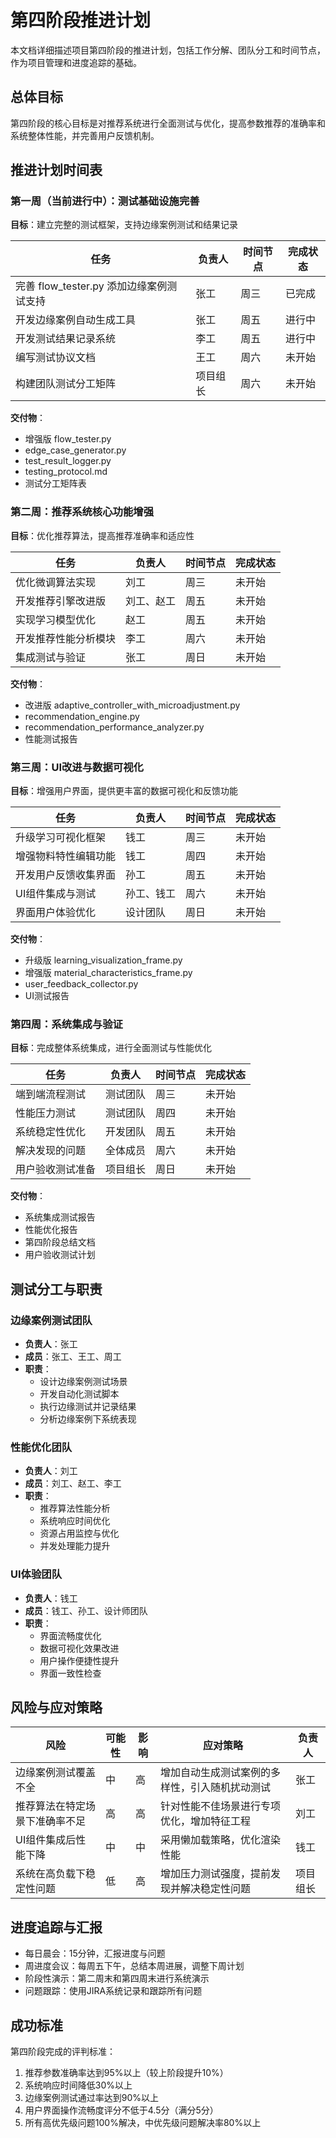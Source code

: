 # 第四阶段推进计划

本文档详细描述项目第四阶段的推进计划，包括工作分解、团队分工和时间节点，作为项目管理和进度追踪的基础。

## 总体目标

第四阶段的核心目标是对推荐系统进行全面测试与优化，提高参数推荐的准确率和系统整体性能，并完善用户反馈机制。

## 推进计划时间表

### 第一周（当前进行中）：测试基础设施完善

**目标**：建立完整的测试框架，支持边缘案例测试和结果记录

| 任务 | 负责人 | 时间节点 | 完成状态 |
|-----|-------|---------|---------|
| 完善 flow_tester.py 添加边缘案例测试支持 | 张工 | 周三 | 已完成 |
| 开发边缘案例自动生成工具 | 张工 | 周五 | 进行中 |
| 开发测试结果记录系统 | 李工 | 周五 | 进行中 |
| 编写测试协议文档 | 王工 | 周六 | 未开始 |
| 构建团队测试分工矩阵 | 项目组长 | 周六 | 未开始 |

**交付物**：
- 增强版 flow_tester.py
- edge_case_generator.py
- test_result_logger.py
- testing_protocol.md
- 测试分工矩阵表

### 第二周：推荐系统核心功能增强

**目标**：优化推荐算法，提高推荐准确率和适应性

| 任务 | 负责人 | 时间节点 | 完成状态 |
|-----|-------|---------|---------|
| 优化微调算法实现 | 刘工 | 周三 | 未开始 |
| 开发推荐引擎改进版 | 刘工、赵工 | 周五 | 未开始 |
| 实现学习模型优化 | 赵工 | 周五 | 未开始 |
| 开发推荐性能分析模块 | 李工 | 周六 | 未开始 |
| 集成测试与验证 | 张工 | 周日 | 未开始 |

**交付物**：
- 改进版 adaptive_controller_with_microadjustment.py
- recommendation_engine.py
- recommendation_performance_analyzer.py
- 性能测试报告

### 第三周：UI改进与数据可视化

**目标**：增强用户界面，提供更丰富的数据可视化和反馈功能

| 任务 | 负责人 | 时间节点 | 完成状态 |
|-----|-------|---------|---------|
| 升级学习可视化框架 | 钱工 | 周三 | 未开始 |
| 增强物料特性编辑功能 | 钱工 | 周四 | 未开始 |
| 开发用户反馈收集界面 | 孙工 | 周五 | 未开始 |
| UI组件集成与测试 | 孙工、钱工 | 周六 | 未开始 |
| 界面用户体验优化 | 设计团队 | 周日 | 未开始 |

**交付物**：
- 升级版 learning_visualization_frame.py
- 增强版 material_characteristics_frame.py
- user_feedback_collector.py
- UI测试报告

### 第四周：系统集成与验证

**目标**：完成整体系统集成，进行全面测试与性能优化

| 任务 | 负责人 | 时间节点 | 完成状态 |
|-----|-------|---------|---------|
| 端到端流程测试 | 测试团队 | 周三 | 未开始 |
| 性能压力测试 | 测试团队 | 周四 | 未开始 |
| 系统稳定性优化 | 开发团队 | 周五 | 未开始 |
| 解决发现的问题 | 全体成员 | 周六 | 未开始 |
| 用户验收测试准备 | 项目组长 | 周日 | 未开始 |

**交付物**：
- 系统集成测试报告
- 性能优化报告
- 第四阶段总结文档
- 用户验收测试计划

## 测试分工与职责

### 边缘案例测试团队

- **负责人**：张工
- **成员**：张工、王工、周工
- **职责**：
  - 设计边缘案例测试场景
  - 开发自动化测试脚本
  - 执行边缘测试并记录结果
  - 分析边缘案例下系统表现

### 性能优化团队

- **负责人**：刘工
- **成员**：刘工、赵工、李工
- **职责**：
  - 推荐算法性能分析
  - 系统响应时间优化
  - 资源占用监控与优化
  - 并发处理能力提升

### UI体验团队

- **负责人**：钱工
- **成员**：钱工、孙工、设计师团队
- **职责**：
  - 界面流畅度优化
  - 数据可视化效果改进
  - 用户操作便捷性提升
  - 界面一致性检查

## 风险与应对策略

| 风险 | 可能性 | 影响 | 应对策略 | 负责人 |
|-----|-------|-----|---------|-------|
| 边缘案例测试覆盖不全 | 中 | 高 | 增加自动生成测试案例的多样性，引入随机扰动测试 | 张工 |
| 推荐算法在特定场景下准确率不足 | 高 | 高 | 针对性能不佳场景进行专项优化，增加特征工程 | 刘工 |
| UI组件集成后性能下降 | 中 | 中 | 采用懒加载策略，优化渲染性能 | 钱工 |
| 系统在高负载下稳定性问题 | 低 | 高 | 增加压力测试强度，提前发现并解决稳定性问题 | 项目组长 |

## 进度追踪与汇报

- 每日晨会：15分钟，汇报进度与问题
- 周进度会议：每周五下午，总结本周进展，调整下周计划
- 阶段性演示：第二周末和第四周末进行系统演示
- 问题跟踪：使用JIRA系统记录和跟踪所有问题

## 成功标准

第四阶段完成的评判标准：

1. 推荐参数准确率达到95%以上（较上阶段提升10%）
2. 系统响应时间降低30%以上
3. 边缘案例测试通过率达到90%以上
4. 用户界面操作流畅度评分不低于4.5分（满分5分）
5. 所有高优先级问题100%解决，中优先级问题解决率80%以上 
